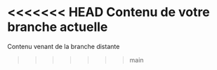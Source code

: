 <<<<<<< HEAD
Contenu de votre branche actuelle
=======
Contenu venant de la branche distante
>>>>>>> main
